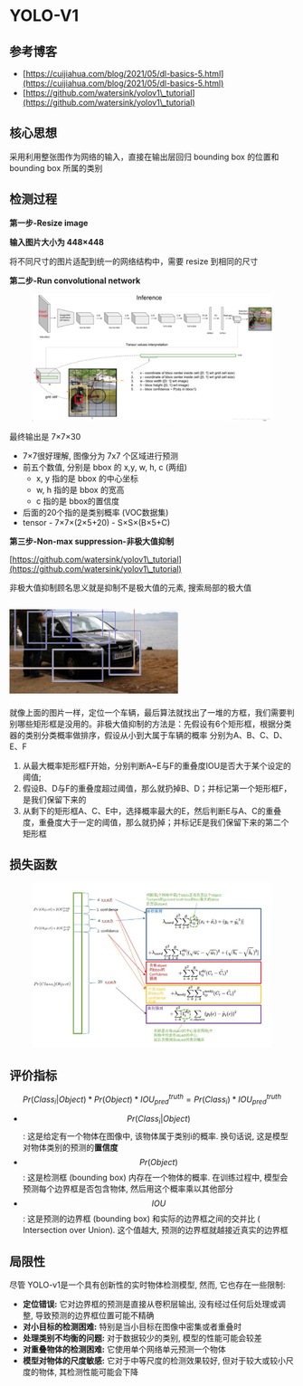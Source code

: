 # YOLO-V1

## 参考博客

* [https://cuijiahua.com/blog/2021/05/dl-basics-5.html](https://cuijiahua.com/blog/2021/05/dl-basics-5.html)
* [https://github.com/watersink/yolov1\_tutorial](https://github.com/watersink/yolov1\_tutorial)

## 核心思想

采用利用整张图作为网络的输入，直接在输出层回归 bounding box 的位置和 bounding box 所属的类别

## 检测过程

**第一步-Resize image**&#x20;

**输入图片大小为 448×448**

将不同尺寸的图片适配到统一的网络结构中，需要 resize 到相同的尺寸

**第二步-Run convolutional network**

<figure><img src="../.gitbook/assets/dl-basics-5-8.png" alt=""><figcaption></figcaption></figure>

最终输出是 7×7×30

* 7×7很好理解, 图像分为 7x7 个区域进行预测
* 前五个数值, 分别是 bbox 的 x,y, w, h, c (两组)
  * x, y 指的是 bbox 的中心坐标
  * w, h 指的是 bbox 的宽高
  * c 指的是 bbox的置信度
* 后面的20个指的是类别概率 (VOC数据集)
* tensor - 7×7×(2×5+20) - S×S×(B×5+C)

**第三步-Non-max suppression-非极大值抑制**

[https://github.com/watersink/yolov1\_tutorial](https://github.com/watersink/yolov1\_tutorial)

非极大值抑制顾名思义就是抑制不是极大值的元素, 搜索局部的极大值

## ![](../.gitbook/assets/dl-basics-5-15.png)

就像上面的图片一样，定位一个车辆，最后算法就找出了一堆的方框，我们需要判别哪些矩形框是没用的。非极大值抑制的方法是：先假设有6个矩形框，根据分类器的类别分类概率做排序，假设从小到大属于车辆的概率 分别为A、B、C、D、E、F

1. 从最大概率矩形框F开始，分别判断A\~E与F的重叠度IOU是否大于某个设定的阈值;
2. 假设B、D与F的重叠度超过阈值，那么就扔掉B、D；并标记第一个矩形框F，是我们保留下来的
3. 从剩下的矩形框A、C、E中，选择概率最大的E，然后判断E与A、C的重叠度，重叠度大于一定的阈值，那么就扔掉；并标记E是我们保留下来的第二个矩形框

## 损失函数

<figure><img src="../.gitbook/assets/dl-basics-5-17.png" alt=""><figcaption></figcaption></figure>

## 评价指标

$$Pr(Class_i | Object) * Pr(Object)*IOU_{pred}^{truth} = Pr(Class_i)  *IOU_{pred}^{truth}$$

* $$Pr(Class_i | Object)$$: 这是给定有一个物体在图像中, 该物体属于类别i的概率. 换句话说, 这是模型对物体类别的预测的**置信度**
* $$Pr(Object)$$: 这是检测框 (bounding box) 内存在一个物体的概率. 在训练过程中, 模型会预测每个边界框是否包含物体, 然后用这个概率乘以其他部分
* $$IOU$$ : 这是预测的边界框 (bounding box) 和实际的边界框之间的交并比 ( Intersection over Union). 这个值越大, 预测的边界框就越接近真实的边界框

## 局限性

尽管 YOLO-v1是一个具有创新性的实时物体检测模型, 然而, 它也存在一些限制:

* **定位错误:** 它对边界框的预测是直接从卷积层输出, 没有经过任何后处理或调整, 导致预测的边界框位置可能不精确
* **对小目标的检测困难:** 特别是当小目标在图像中密集或者重叠时
* **处理类别不均衡的问题:** 对于数据较少的类别, 模型的性能可能会较差
* **对重叠物体的检测困难:** 它使用单个网络单元预测一个物体
* **模型对物体的尺度敏感:** 它对于中等尺度的检测效果较好, 但对于较大或较小尺度的物体, 其检测性能可能会下降
